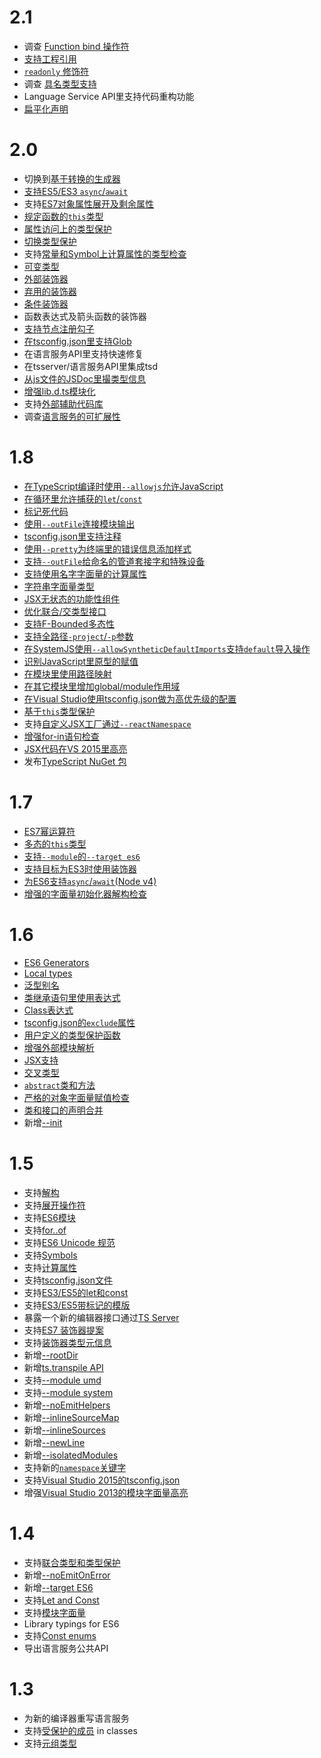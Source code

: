 # 2.1

* 调查 [Function bind 操作符](https://github.com/Microsoft/TypeScript/issues/3508)
* [支持工程引用](https://github.com/Microsoft/TypeScript/issues/3469)
* [`readonly` 修饰符](https://github.com/Microsoft/TypeScript/issues/12)
* 调查 [具名类型支持](https://github.com/Microsoft/TypeScript/issues/202)
* Language Service API里支持代码重构功能
* [扁平化声明](https://github.com/Microsoft/TypeScript/issues/4433)

# 2.0

* 切换到[基于转换的生成器](https://github.com/Microsoft/TypeScript/issues/5595)
* [支持ES5/ES3 `async`/`await`](https://github.com/Microsoft/TypeScript/issues/1664)
* 支持[ES7对象属性展开及剩余属性](https://github.com/Microsoft/TypeScript/issues/2103)
* [规定函数的`this`类型](https://github.com/Microsoft/TypeScript/issues/3694)
* [属性访问上的类型保护](https://github.com/Microsoft/TypeScript/issues/186)
* [切换类型保护](https://github.com/Microsoft/TypeScript/issues/2214)
* 支持[常量和Symbol上计算属性的类型检查](https://github.com/Microsoft/TypeScript/issues/5579)
* [可变类型](https://github.com/Microsoft/TypeScript/issues/5453)
* [外部装饰器](https://github.com/Microsoft/TypeScript/issues/2900)
* [弃用的装饰器](https://github.com/Microsoft/TypeScript/issues/390)
* [条件装饰器](https://github.com/Microsoft/TypeScript/issues/3538)
* 函数表达式及箭头函数的装饰器
* [支持节点注册勾子](https://github.com/Microsoft/TypeScript/issues/1823)
* [在tsconfig.json里支持Glob](https://github.com/Microsoft/TypeScript/issues/1927)
* 在语言服务API里支持快速修复
* 在tsserver/语言服务API里集成tsd
* [从js文件的JSDoc里撮类型信息](https://github.com/Microsoft/TypeScript/issues/4790)
* [增强lib.d.ts模块化](https://github.com/Microsoft/TypeScript/issues/494)
* 支持[外部辅助代码库](https://github.com/Microsoft/TypeScript/issues/3364)
* 调查[语言服务的可扩展性](https://github.com/Microsoft/TypeScript/issues/6508)

# 1.8

* [在TypeScript编译时使用`--allowjs`允许JavaScript](https://github.com/Microsoft/TypeScript/issues/4792)
* [在循环里允许捕获的`let`/`const`](https://github.com/Microsoft/TypeScript/issues/3915)
* [标记死代码](https://github.com/Microsoft/TypeScript/pull/4788)
* [使用`--outFile`连接模块输出](https://github.com/Microsoft/TypeScript/pull/5090)
* [tsconfig.json里支持注释](https://github.com/Microsoft/TypeScript/issues/4987)
* [使用`--pretty`为终端里的错误信息添加样式](https://github.com/Microsoft/TypeScript/pull/5140)
* [支持`--outFile`给命名的管道套接字和特殊设备](https://github.com/Microsoft/TypeScript/issues/4841)
* [支持使用名字字面量的计算属性](https://github.com/Microsoft/TypeScript/issues/4653)
* [字符串字面量类型](https://github.com/Microsoft/TypeScript/pull/5185)
* [JSX无状态的功能性组件](https://github.com/Microsoft/TypeScript/issues/5478)
* [优化联合/交类型接口](https://github.com/Microsoft/TypeScript/pull/5738)
* [支持F-Bounded多态性](https://github.com/Microsoft/TypeScript/pull/5949)
* [支持全路径`-project`/`-p`参数](https://github.com/Microsoft/TypeScript/issues/2869)
* [在SystemJS使用`--allowSyntheticDefaultImports`支持`default`导入操作](https://github.com/Microsoft/TypeScript/issues/5285)
* [识别JavaScript里原型的赋值](https://github.com/Microsoft/TypeScript/pull/5876)
* [在模块里使用路径映射](https://github.com/Microsoft/TypeScript/issues/5039)
* [在其它模块里增加global/module作用域](https://github.com/Microsoft/TypeScript/issues/4166)
* [在Visual Studio使用tsconfig.json做为高优先级的配置](https://github.com/Microsoft/TypeScript/issues/5287)
* [基于`this`类型保护](https://github.com/Microsoft/TypeScript/pull/5906)
* 支持[自定义JSX工厂通过`--reactNamespace`](https://github.com/Microsoft/TypeScript/pull/6146)
* [增强for-in语句检查](https://github.com/Microsoft/TypeScript/pull/6379)
* [JSX代码在VS 2015里高亮](https://github.com/Microsoft/TypeScript/issues/4835)
* 发布[TypeScript NuGet 包](https://github.com/Microsoft/TypeScript/issues/3940)

# 1.7

* [ES7幂运算符](https://github.com/Microsoft/TypeScript/issues/4812)
* [多态的`this`类型](https://github.com/Microsoft/TypeScript/pull/4910)
* [支持`--module`的`--target es6`](https://github.com/Microsoft/TypeScript/issues/4806)
* [支持目标为ES3时使用装饰器](https://github.com/Microsoft/TypeScript/pull/4741)
* [为ES6支持`async`/`await`(Node v4)](https://github.com/Microsoft/TypeScript/pull/5231)
* [增强的字面量初始化器解构检查](https://github.com/Microsoft/TypeScript/pull/4598)

# 1.6

* [ES6 Generators](https://github.com/Microsoft/TypeScript/issues/2873)
* [Local types](https://github.com/Microsoft/TypeScript/pull/3266)
* [泛型别名](https://github.com/Microsoft/TypeScript/issues/1616)
* [类继承语句里使用表达式](https://github.com/Microsoft/TypeScript/pull/3516)
* [Class表达式](https://github.com/Microsoft/TypeScript/issues/497)
* [tsconfig.json的`exclude`属性](https://github.com/Microsoft/TypeScript/pull/3188)
* [用户定义的类型保护函数](https://github.com/Microsoft/TypeScript/issues/1007)
* [增强外部模块解析](https://github.com/Microsoft/TypeScript/issues/2338)
* [JSX支持](https://github.com/Microsoft/TypeScript/pull/3564)
* [交叉类型](https://github.com/Microsoft/TypeScript/pull/3622)
* [`abstract`类和方法](https://github.com/Microsoft/TypeScript/issues/3578)
* [严格的对象字面量赋值检查](https://github.com/Microsoft/TypeScript/pull/3823)
* [类和接口的声明合并](https://github.com/Microsoft/TypeScript/pull/3333)
* 新增[--init](https://github.com/Microsoft/TypeScript/issues/3079)

# 1.5

* 支持[解构](https://github.com/Microsoft/TypeScript/pull/1346)
* 支持[展开操作符](https://github.com/Microsoft/TypeScript/pull/1931)
* 支持[ES6模块](https://github.com/Microsoft/TypeScript/issues/2242)
* 支持[for..of](https://github.com/Microsoft/TypeScript/pull/2207)
* 支持[ES6 Unicode 规范](https://github.com/Microsoft/TypeScript/pull/2169)
* 支持[Symbols](https://github.com/Microsoft/TypeScript/pull/1978)
* 支持[计算属性](https://github.com/Microsoft/TypeScript/issues/1082)
* 支持[tsconfig.json文件](https://github.com/Microsoft/TypeScript/pull/1692)
* 支持[ES3/ES5的let和const](https://github.com/Microsoft/TypeScript/pull/2161)
* 支持[ES3/ES5带标记的模版](https://github.com/Microsoft/TypeScript/pull/1589)
* 暴露一个新的编辑器接口通过[TS Server](https://github.com/Microsoft/TypeScript/pull/2041)
* 支持[ES7 装饰器提案](https://github.com/Microsoft/TypeScript/issues/2249)
* 支持[装饰器类型元信息](https://github.com/Microsoft/TypeScript/pull/2589)
* 新增[--rootDir](https://github.com/Microsoft/TypeScript/pull/2772)
* 新增[ts.transpile API](https://github.com/Microsoft/TypeScript/issues/2499)
* 支持[--module umd](https://github.com/Microsoft/TypeScript/issues/2036)
* 支持[--module system](https://github.com/Microsoft/TypeScript/issues/2616)
* 新增[--noEmitHelpers](https://github.com/Microsoft/TypeScript/pull/2901)
* 新增[--inlineSourceMap](https://github.com/Microsoft/TypeScript/pull/2484)
* 新增[--inlineSources](https://github.com/Microsoft/TypeScript/pull/2484)
* 新增[--newLine](https://github.com/Microsoft/TypeScript/pull/2921)
* 新增[--isolatedModules](https://github.com/Microsoft/TypeScript/issues/2499)
* 支持新的[`namespace`关键字](https://github.com/Microsoft/TypeScript/issues/2159)
* 支持[Visual Studio 2015的tsconfig.json](https://github.com/Microsoft/TypeScript/issues/3124)
* 增强[Visual Studio 2013的模块字面量高亮](https://github.com/Microsoft/TypeScript/pull/2026)

# 1.4

* 支持[联合类型和类型保护](https://github.com/Microsoft/TypeScript/pull/824)
* 新增[--noEmitOnError](https://github.com/Microsoft/TypeScript/pull/966)
* 新增[--target ES6](https://github.com/Microsoft/TypeScript/commit/873c1df74b7c7dcba59eaccc1bb4bd4b0da18a35)
* 支持[Let and Const](https://github.com/Microsoft/TypeScript/pull/904)
* 支持[模块字面量](https://github.com/Microsoft/TypeScript/pull/960)
* Library typings for ES6
* 支持[Const enums](https://github.com/Microsoft/TypeScript/issues/1029)
* 导出语言服务公共API

# 1.3

* 为新的编译器重写语言服务
* 支持[受保护的成员](https://github.com/Microsoft/TypeScript/pull/688) in classes
* 支持[元组类型](https://github.com/Microsoft/TypeScript/pull/428)
